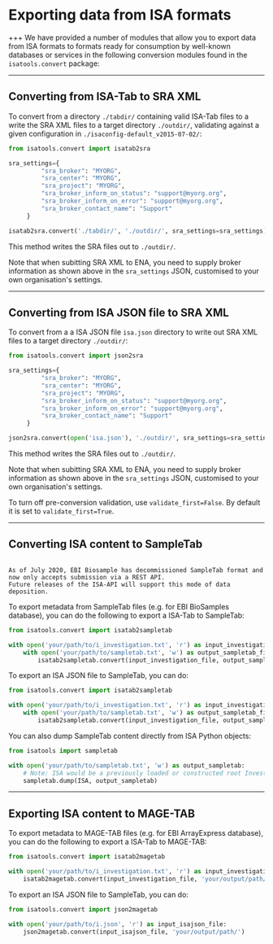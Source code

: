 # Exporting data from ISA formats

+++
We have provided a number of modules that allow you to export data from
ISA formats to formats ready for consumption by well-known databases or
services in the following conversion modules found in the
`isatools.convert` package:

***

## Converting from ISA-Tab to SRA XML

To convert from a directory `./tabdir/` containing valid ISA-Tab files
to a write the SRA XML files to a target directory `./outdir/`,
validating against a given configuration in
`./isaconfig-default_v2015-07-02/`:

```python
from isatools.convert import isatab2sra

sra_settings={
         "sra_broker": "MYORG",
         "sra_center": "MYORG",
         "sra_project": "MYORG",
         "sra_broker_inform_on_status": "support@myorg.org",
         "sra_broker_inform_on_error": "support@myorg.org",
         "sra_broker_contact_name": "Support"
     }

isatab2sra.convert('./tabdir/', './outdir/', sra_settings=sra_settings)
```

This method writes the SRA files out to `./outdir/`.

Note that when subitting SRA XML to ENA, you need to supply broker
information as shown above in the `sra_settings` JSON, customised to
your own organisation\'s settings.

***

## Converting from ISA JSON file to SRA XML

To convert from a a ISA JSON file `isa.json` directory to write out SRA
XML files to a target directory `./outdir/`:

```python
from isatools.convert import json2sra

sra_settings={
         "sra_broker": "MYORG",
         "sra_center": "MYORG",
         "sra_project": "MYORG",
         "sra_broker_inform_on_status": "support@myorg.org",
         "sra_broker_inform_on_error": "support@myorg.org",
         "sra_broker_contact_name": "Support"
     }

json2sra.convert(open('isa.json'), './outdir/', sra_settings=sra_settings)
```

This method writes the SRA files out to `./outdir/`.

Note that when subitting SRA XML to ENA, you need to supply broker
information as shown above in the `sra_settings` JSON, customised to
your own organisation\'s settings.

To turn off pre-conversion validation, use `validate_first=False`. By
default it is set to `validate_first=True`.

***

## Converting ISA content to SampleTab


```{warning}

As of July 2020, EBI Biosample has decommissioned SampleTab format and now only accepts submission via a REST API.
Future releases of the ISA-API will support this mode of data deposition.
```

To export metadata from SampleTab files (e.g. for EBI BioSamples
database), you can do the following to export a ISA-Tab to SampleTab:

```python
from isatools.convert import isatab2sampletab

with open('your/path/to/i_investigation.txt', 'r') as input_investigation_file:
    with open('your/path/to/sampletab.txt', 'w') as output_sampletab_file:
        isatab2sampletab.convert(input_investigation_file, output_sampletab_file)
```

To export an ISA JSON file to SampleTab, you can do:

```python
from isatools.convert import isatab2sampletab

with open('your/path/to/i_investigation.txt', 'r') as input_investigation_file:
    with open('your/path/to/sampletab.txt', 'w') as output_sampletab_file:
        isatab2sampletab.convert(input_investigation_file, output_sampletab_file)
```

You can also dump SampleTab content directly from ISA Python objects:

```python
from isatools import sampletab

with open('your/path/to/sampletab.txt', 'w') as output_sampletab:
    # Note: ISA would be a previously loaded or constructed root Investigation object
    sampletab.dump(ISA, output_sampletab)
```

***

## Exporting ISA content to MAGE-TAB

To export metadata to MAGE-TAB files (e.g. for EBI ArrayExpress
database), you can do the following to export a ISA-Tab to MAGE-TAB:

```python
from isatools.convert import isatab2magetab

with open('your/path/to/i_investigation.txt', 'r') as input_investigation_file:
    isatab2magetab.convert(input_investigation_file, 'your/output/path/')
```

To export an ISA JSON file to SampleTab, you can do:

```python
from isatools.convert import json2magetab

with open('your/path/to/i.json', 'r') as input_isajson_file:
    json2magetab.convert(input_isajson_file, 'your/output/path/')
```
